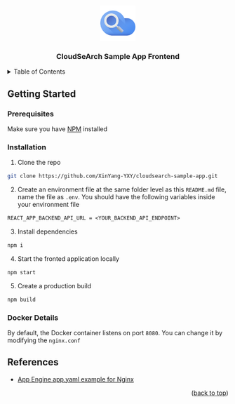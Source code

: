 <div id="top"></div>



<!-- PROJECT LOGO -->
<br />
<div align="center">
    <img src="logo.png" alt="Logo" width="80" height="80">


  <h3 align="center">CloudSeArch Sample App Frontend</h3>

  </p>
</div>



<!-- TABLE OF CONTENTS -->
<details>
  <summary>Table of Contents</summary>
  <ol>
    <li>
      <a href="#getting-started">Getting Started</a>
      <ul>
        <li><a href="#prerequisites">Prerequisites</a></li>
        <li><a href="#installation">Installation</a></li>
        <li><a href="#docker-details">Docker Details</a></li>
      </ul>
    </li>
    <li><a href="#references">References</a></li>
  </ol>
</details>




<!-- GETTING STARTED -->
## Getting Started


### Prerequisites

Make sure you have [NPM](https://docs.npmjs.com/downloading-and-installing-node-js-and-npm) installed

### Installation

1. Clone the repo
```bash
git clone https://github.com/XinYang-YXY/cloudsearch-sample-app.git
```
2. Create an environment file at the same folder level as this `README.md` file, name the file as `.env`. You should have the following variables inside your environment file
```txt
REACT_APP_BACKEND_API_URL = <YOUR_BACKEND_API_ENDPOINT>
```
3. Install dependencies
```bash
npm i
```
4. Start the fronted application locally
```bash
npm start
```
5. Create a production build
```bash
npm build
```

### Docker Details
By default, the Docker container listens on port `8080`. You can change it by modifying the `nginx.conf` 



## References

* [App Engine app.yaml example for Nginx](https://cloud.google.com/appengine/docs/flexible/custom-runtimes/quickstart)

<p align="right">(<a href="#top">back to top</a>)</p>